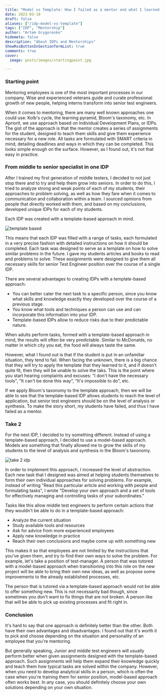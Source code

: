 ```yaml
---
title: "Model vs Template: How I failed as a mentor and what I learned from my mistakes"
date: 2023-03-18
draft: false
aliases: ["/idp-model-vs-template"]
tags: ["IDP", "Mentorship"]
author: "Artem Grygorenko"
hidemeta: false
description: "About IDPs and Mentorships"
ShowRssButtonInSectionTermList: true
comments: true
cover:
  image: posts/images/startingpoint.jpg

---
```

### Starting point 
Mentoring employees is one of the most important processes in our company. Wise and experienced veterans guide and curate professional growth of new people, helping interns transform into senior test engineers.

When it comes to mentoring, there are many well known approaches one could use: Kolb's cycle, the learning pyramid, Bloom's taxonomy, etc. In Apriorit, we use approach based on Individual Development Plans, or IDPs. The gist of the approach is that the mentor creates a series of assignments for the student, designed to teach them skills and give them experience necessary for a new role. All tasks are formulated with SMART criteria in mind, detailing deadlines and ways in which they can be completed. This looks simple enough on the surface. However, as I found out, it's not that easy in practice.

### From middle to senior specialist in one IDP
After I trained my first generation of middle testers, I decided to not just stop there and to try and help them grow into seniors. In order to do this, I tried to analyze strong and weak points of each of my students, their approaches to problem solving, as well as how they fare when it comes to communication and collaboration within a team. I sourced opinions from people that directly worked with them, and based on my conclusions, developed unique IDPs for each of my students.

Each IDP was created with a template-based approach in mind.

![template based](../images/template-based.jpg)

This means that each IDP was filled with a range of tasks, each formulated in a very precise fashion with detailed instructions on how it should be completed. Each task was designed to serve as a template on how to solve similar problems in the future. I gave my students articles and books to read and problems to solve. These assignments were designed to give them all necessary skills for senior Test Engineer position over the course of a single IDP.

There are several advantages to creating IDPs with a template-based approach:
- You can better cater the next task to a specific person, since you know what skills and knowledge exactly they developed over the course of a previous stage.
- You know what tools and techniques a person can use and can incorporate this information into your IDP.
- Template-based IDPs allow to reduce risks due to their predictable nature.

When adults perform tasks, formed with a template-based approach in mind, the results will often be very predictable. Similar to McDonalds, no matter in which city you eat, the food will always taste the same.

However, what I found out is that if the student is put in an unfamiliar situation, they tend to fail. When facing the unknown, there is a big chance that they will try to apply the template that they learned to it, and if doesn't quite fit, then they will be unable to solve the taks. This is the point where you start hearing complaints and excuses: "I don't have the necessary tools", "It can't be done this way", "It's impossible to do", etc.

If we apply Bloom's taxonomy to the template approach, then we will be able to see that the template-based IDP allows students to reach the level of application, but senior test engineers should be on the level of analysis or synthesis.
To make the story short, my students have failed, and thus I have failed as a mentor.

### Take 2
For the next IDP, I decided to try something different. Instead of using a template-based approach, I decided to use a model-based approach. Models are something that finally allowed me to grow the skills of my students to the level of analysis and synthesis in the Bloom's taxonomy.

![take 2 idp](../images/take2-idp.jpg)

In order to implement this approach, I increased the level of abstraction. Each new task that I designed was aimed at helping students themselves to form their own individual approaches for solving problems. For example, instead of writing "Read this particular article and working with people and formulating tasks", I wrote "Develop your own approach and a set of tools for effectively managing and controlling tasks of your subordinates."

Tasks like this allow middle test engineers to perform certain actions that they wouldn't be able to do in a template-based approach:
- Analyze the current situation
- Study available tools and resources
- Ask for advice from more experienced employees
- Apply new knowledge in practice
- Reach their own conclusions and maybe come up with something new

This makes it so that employees are not limited by the instructions that you've given them, and try to find their own ways to solve the problem. For example, let's take a position of test-manager. A person that was tutored with a model-based approach when transitioning into this role on the new project will be able to bring their own new ideas, as well as propose some improvements to the already established processes, etc.

The person that is tutored via a template-based approach would not be able to offer something new. This is not necessarily bad though, since sometimes you don't want to fix things that are not broken. A person like that will be able to pick up existing processes and fit right in.

### Conclusion
It's hard to say that one approach is definitely better than the other. Both have their own advantages and disadvantages. I found out that it's worth it to pick and choose depending on the situation and personality of an employee that you're mentoring.

But generally speaking, Junior and middle test engineers will usually perform better when given assignments designed with the template-based approach. Such assignments will help them expand their knowledge quickly and teach them how typical tasks are solved within the company.
However, when you need to develop analytical skills in a person, which is often the case when you're training them for senior position, model-based approach often works best.
In any case, you should definitely choose your own solutions depending on your own situation.